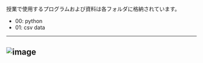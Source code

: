 授業で使用するプログラムおよび資料は各フォルダに格納されています。
* 00: python
* 01: csv data
---
![image](https://user-images.githubusercontent.com/130117169/232673081-f3f1565d-f9b2-4ed3-b2ea-d872c8889cfb.png)
---
